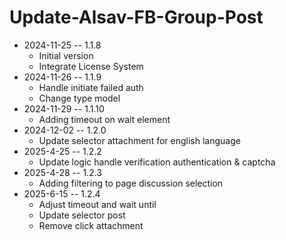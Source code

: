 # Update-Alsav-FB-Group-Post

* 2024-11-25 -- 1.1.8
  * Initial version
  * Integrate License System
* 2024-11-26 -- 1.1.9
  * Handle initiate failed auth
  * Change type model
* 2024-11-29 -- 1.1.10
  * Adding timeout on wait element
* 2024-12-02 -- 1.2.0
  * Update selector attachment for english language
* 2025-4-25 -- 1.2.2
  * Update logic handle verification authentication & captcha
* 2025-4-28 -- 1.2.3
  * Adding filtering to page discussion selection
* 2025-6-15 -- 1.2.4
  * Adjust timeout and wait until
  * Update selector post
  * Remove click attachment

